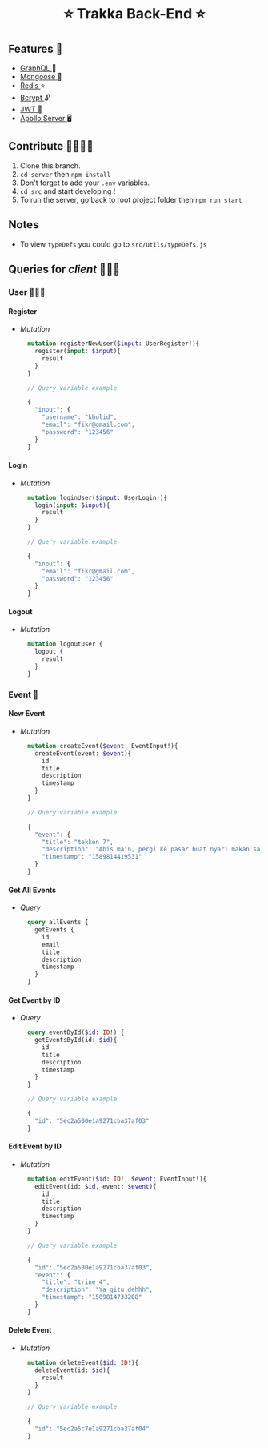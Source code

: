 <h1 align="center">⭐️ Trakka Back-End ⭐️</h1>

## Features 🤩

  - [ GraphQL ](https://graphql.org/) 🍭
  - [ Mongoose ](https://mongoosejs.com/) 🍃 
  - [ Redis ](https://redis.io/) ⭐️
  - [ Bcrypt ](https://www.npmjs.com/package/bcrypt) 🔓
  - [ JWT ](https://jwt.io/) 🥇
  - [ Apollo Server ](https://www.apollographql.com/) 🖥

## Contribute 🤜🏼🤛🏼

  1. Clone this branch.
  2. `cd server` then `npm install`
  3. Don't forget to add your `.env` variables.
  4. `cd src` and start developing !
  5. To run the server, go back to root project folder
    then `npm run start`

## Notes

  - To view `typeDefs` you could go to `src/utils/typeDefs.js`

## Queries for _client_ 🏄🏻‍♀️

### User 🧛🏾‍♂️

#### Register

  - _Mutation_ 
      ```graphql
        mutation registerNewUser($input: UserRegister!){
          register(input: $input){
            result
          }
        } 
      ```

      ```jsx
        // Query variable example

        {
          "input": {
            "username": "kholid",
            "email": "fikr@gmail.com",
            "password": "123456"
          }
        }
      ```

#### Login

  - _Mutation_ 
      ```graphql
        mutation loginUser($input: UserLogin!){
          login(input: $input){
            result
          }
        }
      ```

      ```jsx
        // Query variable example

        {
          "input": {
            "email": "fikr@gmail.com",
            "password": "123456"
          }
        }
      ```

#### Logout

  - _Mutation_ 
      ```graphql
        mutation logoutUser {
          logout {
            result
          }
        }
      ```

### Event 🎸

#### New Event

  - _Mutation_ 
      ```graphql
        mutation createEvent($event: EventInput!){
          createEvent(event: $event){
            id
            title
            description
            timestamp
          }
        }
      ```

      ```jsx
        // Query variable example

        {
          "event": {
            "title": "tekken 7",
            "description": "Abis main, pergi ke pasar buat nyari makan sama temen g",
            "timestamp": "1589814419531"
          }
        }
      ```

#### Get All Events

  - _Query_ 
      ```graphql
        query allEvents {
          getEvents {
            id
            email
            title
            description
            timestamp
          }
        }
      ```

#### Get Event by ID

  - _Query_ 
      ```graphql
        query eventById($id: ID!) {
          getEventsById(id: $id){
            id
            title
            description
            timestamp
          }
        }
      ```

      ```jsx
        // Query variable example

        {
          "id": "5ec2a500e1a9271cba37af03"
        }
      ```

#### Edit Event by ID

  - _Mutation_ 
      ```graphql
        mutation editEvent($id: ID!, $event: EventInput!){
          editEvent(id: $id, event: $event){
            id
            title
            description
            timestamp
          }
        }
      ```

      ```jsx
        // Query variable example

        {
          "id": "5ec2a500e1a9271cba37af03",
          "event": {
            "title": "trine 4",
            "description": "Ya gitu dehhh",
            "timestamp": "1589814733208"
          }
        }
      ```

#### Delete Event

  - _Mutation_ 
      ```graphql
        mutation deleteEvent($id: ID!){
          deleteEvent(id: $id){
            result
          }
        }
      ```

      ```jsx
        // Query variable example

        {
          "id": "5ec2a5c7e1a9271cba37af04"
        }
      ```

